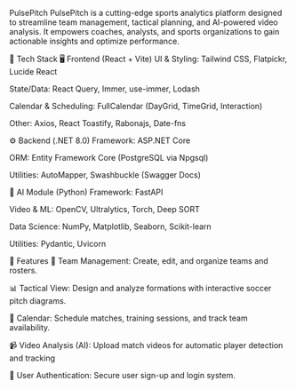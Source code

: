 PulsePitch
PulsePitch is a cutting-edge sports analytics platform designed to streamline team management, tactical planning, and AI-powered video analysis. It empowers coaches, analysts, and sports organizations to gain actionable insights and optimize performance.

🔧 Tech Stack
🖥️ Frontend (React + Vite)
UI & Styling: Tailwind CSS, Flatpickr, Lucide React

State/Data: React Query, Immer, use-immer, Lodash

Calendar & Scheduling: FullCalendar (DayGrid, TimeGrid, Interaction)

Other: Axios, React Toastify, Rabonajs, Date-fns

⚙️ Backend (.NET 8.0)
Framework: ASP.NET Core

ORM: Entity Framework Core (PostgreSQL via Npgsql)

Utilities: AutoMapper, Swashbuckle (Swagger Docs)

🧠 AI Module (Python)
Framework: FastAPI

Video & ML: OpenCV, Ultralytics, Torch, Deep SORT

Data Science: NumPy, Matplotlib, Seaborn, Scikit-learn

Utilities: Pydantic, Uvicorn

🚀 Features
👥 Team Management: Create, edit, and organize teams and rosters.

📊 Tactical View: Design and analyze formations with interactive soccer pitch diagrams.

📅 Calendar: Schedule matches, training sessions, and track team availability.

📹 Video Analysis (AI): Upload match videos for automatic player detection and tracking

🔐 User Authentication: Secure user sign-up and login system.